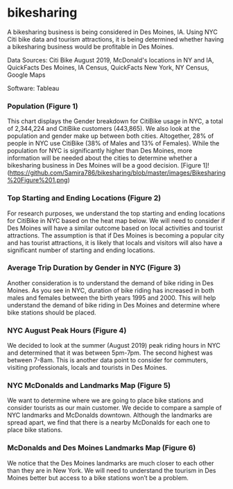 # bikesharing

A bikesharing business is being considered in Des Moines, IA. Using NYC Citi bike data and tourism attractions, it is being determined whether having a bikesharing business would be profitable in Des Moines.<br />

Data Sources: Citi Bike August 2019, McDonald's locations in NY and IA, QuickFacts Des Moines, IA Census, QuickFacts New York, NY Census, Google Maps<br />

Software: Tableau<br />

### Population (Figure 1)
This chart displays the Gender breakdown for CitiBike usage in NYC, a total of 2,344,224 and CitiBike customers (443,865). We also look at the population and gender make up between both cities.
Altogether, 28% of people in NYC use CitiBike (38% of Males and 13% of Females). While the population for NYC is significantly higher than Des Moines, more information will be needed about the cities to determine whether a bikesharing business in Des Moines will be a good decision.
[Figure 1]!(https://github.com/Samira786/bikesharing/blob/master/images/Bikesharing%20Figure%201.png)

### Top Starting and Ending Locations (Figure 2)
For research purposes, we understand the top starting and ending locations for CitiBike in NYC based on the heat map below. We will need to consider if Des Moines will have a similar outcome based on local activities and tourist attractions. The assumption is that if Des Moines is becoming a popular city and has tourist attractions, it is likely that locals and visitors will also have a significant number of starting and ending locations.

### Average Trip Duration by Gender in NYC (Figure 3)
Another consideration is to understand the demand of bike riding in Des Moines. As you see in NYC, duration of bike riding has increased in both males and females between the birth years 1995 and 2000. This will help understand the demand of bike riding in Des Moines and determine where bike stations should be placed.

### NYC August Peak Hours (Figure 4)
We decided to look at the summer (August 2019) peak riding hours in NYC and determined that it was between 5pm-7pm. The second highest was between 7-8am. This is another data point to consider for commuters, visiting professionals, locals and tourists in Des Moines.

### NYC McDonalds and Landmarks Map (Figure 5)
We want to determine where we are going to place bike stations and consider tourists as our main customer. We decide to compare a sample of NYC landmarks and McDonalds downtown. Although the landmarks are spread apart, we find that there is a nearby McDonalds for each one to place bike stations.

### McDonalds and Des Moines Landmarks Map (Figure 6)
We notice that the Des Moines landmarks are much closer to each other than they are in New York. We will need to understand the tourism in Des Moines better but access to a bike stations won’t be a problem.



